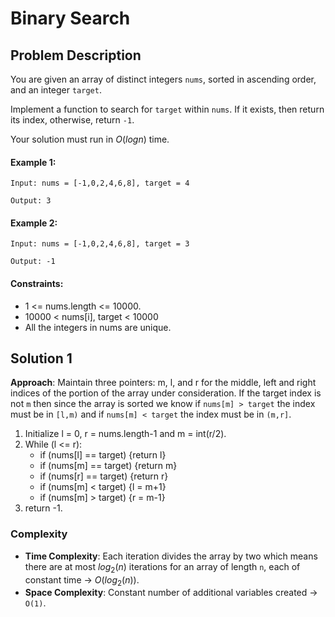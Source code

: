 # Binary Search

## Problem Description

You are given an array of distinct integers `nums`, sorted in ascending order, and an integer `target`.

Implement a function to search for `target` within `nums`. If it exists, then return its index, otherwise, return `-1`.

Your solution must run in $O(logn)$ time.

#### Example 1:
```
Input: nums = [-1,0,2,4,6,8], target = 4

Output: 3
```
#### Example 2:
```
Input: nums = [-1,0,2,4,6,8], target = 3

Output: -1
```
#### Constraints:

- 1 <= nums.length <= 10000.
- 10000 < nums[i], target < 10000
- All the integers in nums are unique.



## Solution 1

**Approach**: Maintain three pointers: m, l, and r for the middle, left and right indices of the portion of the array under consideration. If the target index is not `m` then since the array is sorted we know if `nums[m] > target` the index must be in `[l,m)` and if `nums[m] < target` the index must be in `(m,r]`.

1. Initialize l = 0, r = nums.length-1 and m = int(r/2).
2. While (l <= r):
    - if (nums[l] == target) {return l}
    - if (nums[m] == target) {return m}
    - if (nums[r] == target) {return r}
    - if (nums[m] < target) {l = m+1}
    - if (nums[m] > target) {r = m-1}
2. return -1.


### Complexity
- **Time Complexity**: Each iteration divides the array by two which means there are at most $log_2(n)$ iterations for an array of length `n`, each of constant time $\rightarrow$ $O(log_2(n))$.
- **Space Complexity**: Constant number of additional variables created $\rightarrow$ `O(1)`.